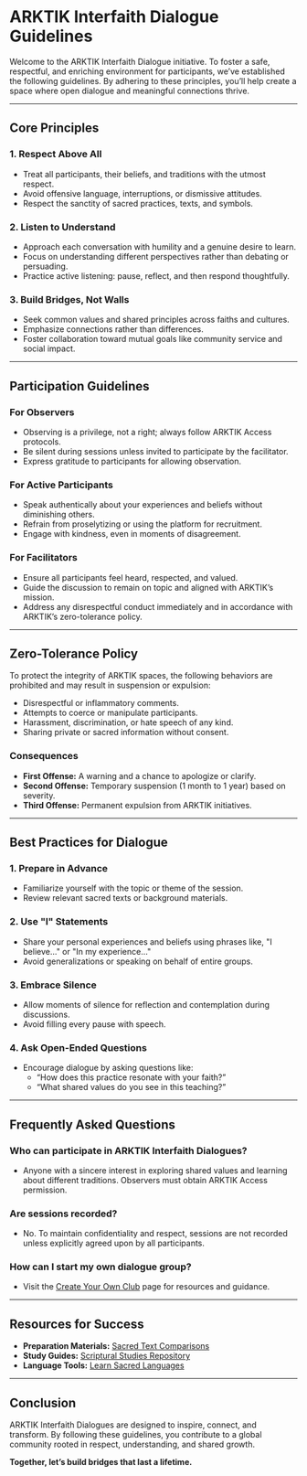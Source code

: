 # **ARKTIK Interfaith Dialogue Guidelines**

Welcome to the ARKTIK Interfaith Dialogue initiative. To foster a safe, respectful, and enriching environment for participants, we’ve established the following guidelines. By adhering to these principles, you’ll help create a space where open dialogue and meaningful connections thrive.

---

## **Core Principles**

### **1. Respect Above All**
   - Treat all participants, their beliefs, and traditions with the utmost respect.
   - Avoid offensive language, interruptions, or dismissive attitudes.
   - Respect the sanctity of sacred practices, texts, and symbols.

### **2. Listen to Understand**
   - Approach each conversation with humility and a genuine desire to learn.
   - Focus on understanding different perspectives rather than debating or persuading.
   - Practice active listening: pause, reflect, and then respond thoughtfully.

### **3. Build Bridges, Not Walls**
   - Seek common values and shared principles across faiths and cultures.
   - Emphasize connections rather than differences.
   - Foster collaboration toward mutual goals like community service and social impact.

---

## **Participation Guidelines**

### **For Observers**
   - Observing is a privilege, not a right; always follow ARKTIK Access protocols.
   - Be silent during sessions unless invited to participate by the facilitator.
   - Express gratitude to participants for allowing observation.

### **For Active Participants**
   - Speak authentically about your experiences and beliefs without diminishing others.
   - Refrain from proselytizing or using the platform for recruitment.
   - Engage with kindness, even in moments of disagreement.

### **For Facilitators**
   - Ensure all participants feel heard, respected, and valued.
   - Guide the discussion to remain on topic and aligned with ARKTIK’s mission.
   - Address any disrespectful conduct immediately and in accordance with ARKTIK’s zero-tolerance policy.

---

## **Zero-Tolerance Policy**

To protect the integrity of ARKTIK spaces, the following behaviors are prohibited and may result in suspension or expulsion:
   - Disrespectful or inflammatory comments.
   - Attempts to coerce or manipulate participants.
   - Harassment, discrimination, or hate speech of any kind.
   - Sharing private or sacred information without consent.

### **Consequences**
   - **First Offense:** A warning and a chance to apologize or clarify.
   - **Second Offense:** Temporary suspension (1 month to 1 year) based on severity.
   - **Third Offense:** Permanent expulsion from ARKTIK initiatives.

---

## **Best Practices for Dialogue**

### **1. Prepare in Advance**
   - Familiarize yourself with the topic or theme of the session.
   - Review relevant sacred texts or background materials.

### **2. Use "I" Statements**
   - Share your personal experiences and beliefs using phrases like, "I believe..." or "In my experience..."
   - Avoid generalizations or speaking on behalf of entire groups.

### **3. Embrace Silence**
   - Allow moments of silence for reflection and contemplation during discussions.
   - Avoid filling every pause with speech.

### **4. Ask Open-Ended Questions**
   - Encourage dialogue by asking questions like:
     - “How does this practice resonate with your faith?”
     - “What shared values do you see in this teaching?”

---

## **Frequently Asked Questions**

### **Who can participate in ARKTIK Interfaith Dialogues?**
   - Anyone with a sincere interest in exploring shared values and learning about different traditions. Observers must obtain ARKTIK Access permission.

### **Are sessions recorded?**
   - No. To maintain confidentiality and respect, sessions are not recorded unless explicitly agreed upon by all participants.

### **How can I start my own dialogue group?**
   - Visit the [Create Your Own Club](../join_a_language_club/create_your_own_club.md) page for resources and guidance.

---

## **Resources for Success**

- **Preparation Materials:** [Sacred Text Comparisons](../codex/comparative_themes.md)
- **Study Guides:** [Scriptural Studies Repository](../codex/index.md)
- **Language Tools:** [Learn Sacred Languages](../language_learning/index.md)

---

## **Conclusion**

ARKTIK Interfaith Dialogues are designed to inspire, connect, and transform. By following these guidelines, you contribute to a global community rooted in respect, understanding, and shared growth.

**Together, let’s build bridges that last a lifetime.**
